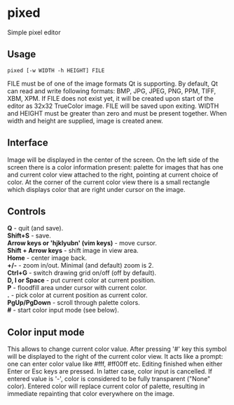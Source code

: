 pixed
=====

Simple pixel editor

Usage
-----
	pixed [-w WIDTH -h HEIGHT] FILE

FILE must be of one of the image formats Qt is supporting.
By default, Qt can read and write following formats: BMP, JPG, JPEG, PNG, PPM, TIFF, XBM, XPM.
If FILE does not exist yet, it will be created upon start of the editor as 32x32 TrueColor image.
FILE will be saved upon exiting.
WIDTH and HEIGHT must be greater than zero and must be present together. When width and height are supplied, image is created anew.

Interface
---------
Image will be displayed in the center of the screen.
On the left side of the screen there is a color information present: palette for images that has one and current color view attached to the right, pointing at current choice of color.
At the corner of the current color view there is a small rectangle which displays color that are right under cursor on the image.

Controls
--------
**Q** - quit (and save).  
**Shift+S** - save.  
**Arrow keys or 'hjklyubn' (vim keys)** - move cursor.  
**Shift + Arrow keys** - shift image in view area.  
**Home** - center image back.  
**+/-** - zoom in/out. Minimal (and default) zoom is 2.  
**Ctrl+G** - switch drawing grid on/off (off by default).  
**D, I or Space** - put current color at current position.  
**P** - floodfill area under cursor with current color.  
**.** - pick color at current position as current color.  
**PgUp/PgDown** - scroll through palette colors.  
**\#** - start color input mode (see below).  

Color input mode
----------------
This allows to change current color value.
After pressing '#' key this symbol will be displayed to the right of the current color view. It acts like a prompt: one can enter color value like #fff, #ff00ff etc.
Editing finished when either Enter or Esc keys are pressed. In latter case, color input is cancelled.
If entered value is '-', color is considered to be fully transparent ("None" color).
Entered color will replace current color of palette, resulting in immediate repainting that color everywhere on the image.
